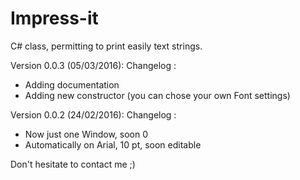 # Impress-it
C# class, permitting to print easily text strings.

Version 0.0.3 (05/03/2016):
Changelog :
- Adding documentation
- Adding new constructor (you can chose your own Font settings)

Version 0.0.2 (24/02/2016):
Changelog :
- Now just one Window, soon 0
- Automatically on Arial, 10 pt, soon editable

Don't hesitate to contact me ;)
